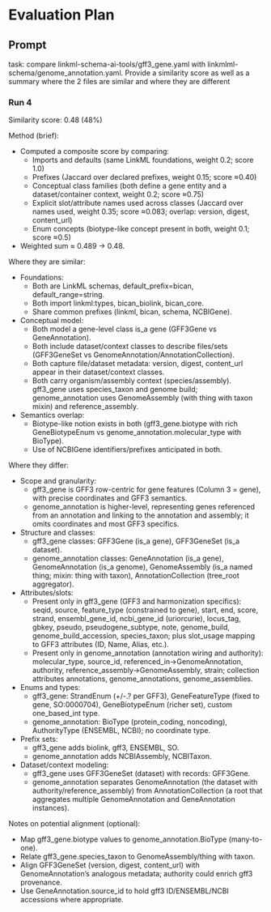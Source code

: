 # Evaluation Plan
## Prompt
task: compare linkml-schema-ai-tools/gff3_gene.yaml with linkmlml-schema/genome_annotation.yaml. Provide a similarity score as well as a summary where the 2 files are similar and where they are different

### Run 4 
Similarity score: 0.48 (48%)

Method (brief):
- Computed a composite score by comparing:
  - Imports and defaults (same LinkML foundations, weight 0.2; score 1.0)
  - Prefixes (Jaccard over declared prefixes, weight 0.15; score ≈0.40)
  - Conceptual class families (both define a gene entity and a dataset/container context, weight 0.2; score ≈0.75)
  - Explicit slot/attribute names used across classes (Jaccard over names used, weight 0.35; score ≈0.083; overlap: version, digest, content_url)
  - Enum concepts (biotype-like concept present in both, weight 0.1; score ≈0.5)
- Weighted sum ≈ 0.489 → 0.48.

Where they are similar:
- Foundations:
  - Both are LinkML schemas, default_prefix=bican, default_range=string.
  - Both import linkml:types, bican_biolink, bican_core.
  - Share common prefixes (linkml, bican, schema, NCBIGene).
- Conceptual model:
  - Both model a gene-level class is_a gene (GFF3Gene vs GeneAnnotation).
  - Both include dataset/context classes to describe files/sets (GFF3GeneSet vs GenomeAnnotation/AnnotationCollection).
  - Both capture file/dataset metadata: version, digest, content_url appear in their dataset/context classes.
  - Both carry organism/assembly context (species/assembly). gff3_gene uses species_taxon and genome build; genome_annotation uses GenomeAssembly (with thing with taxon mixin) and reference_assembly.
- Semantics overlap:
  - Biotype-like notion exists in both (gff3_gene.biotype with rich GeneBiotypeEnum vs genome_annotation.molecular_type with BioType).
  - Use of NCBIGene identifiers/prefixes anticipated in both.

Where they differ:
- Scope and granularity:
  - gff3_gene is GFF3 row-centric for gene features (Column 3 = gene), with precise coordinates and GFF3 semantics.
  - genome_annotation is higher-level, representing genes referenced from an annotation and linking to the annotation and assembly; it omits coordinates and most GFF3 specifics.
- Structure and classes:
  - gff3_gene classes: GFF3Gene (is_a gene), GFF3GeneSet (is_a dataset).
  - genome_annotation classes: GeneAnnotation (is_a gene), GenomeAnnotation (is_a genome), GenomeAssembly (is_a named thing; mixin: thing with taxon), AnnotationCollection (tree_root aggregator).
- Attributes/slots:
  - Present only in gff3_gene (GFF3 and harmonization specifics): seqid, source, feature_type (constrained to gene), start, end, score, strand, ensembl_gene_id, ncbi_gene_id (uriorcurie), locus_tag, gbkey, pseudo, pseudogene_subtype, note, genome_build, genome_build_accession, species_taxon; plus slot_usage mapping to GFF3 attributes (ID, Name, Alias, etc.).
  - Present only in genome_annotation (annotation wiring and authority): molecular_type, source_id, referenced_in→GenomeAnnotation, authority, reference_assembly→GenomeAssembly, strain; collection attributes annotations, genome_annotations, genome_assemblies.
- Enums and types:
  - gff3_gene: StrandEnum (+/-.? per GFF3), GeneFeatureType (fixed to gene, SO:0000704), GeneBiotypeEnum (richer set), custom one_based_int type.
  - genome_annotation: BioType (protein_coding, noncoding), AuthorityType (ENSEMBL, NCBI); no coordinate type.
- Prefix sets:
  - gff3_gene adds biolink, gff3, ENSEMBL, SO.
  - genome_annotation adds NCBIAssembly, NCBITaxon.
- Dataset/context modeling:
  - gff3_gene uses GFF3GeneSet (dataset) with records: GFF3Gene.
  - genome_annotation separates GenomeAnnotation (the dataset with authority/reference_assembly) from AnnotationCollection (a root that aggregates multiple GenomeAnnotation and GeneAnnotation instances).

Notes on potential alignment (optional):
- Map gff3_gene.biotype values to genome_annotation.BioType (many-to-one).
- Relate gff3_gene.species_taxon to GenomeAssembly/thing with taxon.
- Align GFF3GeneSet (version, digest, content_url) with GenomeAnnotation’s analogous metadata; authority could enrich gff3 provenance.
- Use GeneAnnotation.source_id to hold gff3 ID/ENSEMBL/NCBI accessions where appropriate.
